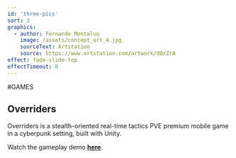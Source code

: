 ```yaml
---
id: 'three-pics'
sort: 3
graphics:
  - author: Fernando Montalvo
    image: /assets/concept_art_4.jpg
    sourceText: Artstation
    source: https://www.artstation.com/artwork/dOzZrA
effect: fade-slide-top
effectTimeout: 0
---
```

#GAMES

## Overriders

Overriders is a stealth-oriented real-time tactics PVE premium mobile game in a cyberpunk setting, built with Unity.

Watch the gameplay demo **[here](https://youtu.be/ks7xXdSu1pw)**.